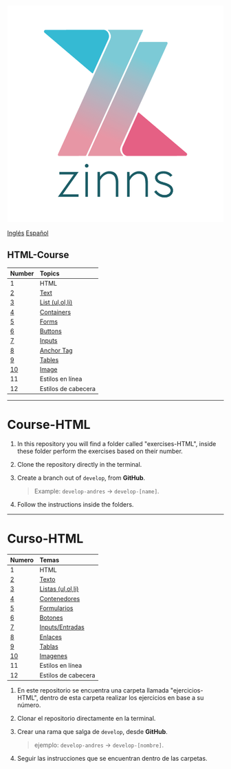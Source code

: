 ![Alt text](zinns.png)

[Inglés](#HTML-Course)
[Español](#Curso-HTML)

## HTML-Course

| Number | Topics |
| :------ | :------- |
| 1 | HTML |
| [2](./ejercicios-HTML/01/) | [Text](./Course-HTML/ejercicios-HTML/01/text/) |
| [3](./ejercicios-HTML/02/) | [List (ul,ol,li)](./ejercicios-HTML/02/list/) |
| [4](./ejercicios-HTML/03/)| [Containers](./ejercicios-HTML/03/containers/) |
| [5](./ejercicios-HTML/04/)| [Forms](./ejercicios-HTML/04/forms/) |
| [6](./ejercicios-HTML/05/)| [Buttons](./ejercicios-HTML/05/buttons/) |
| [7](./ejercicios-HTML/06/)| [Inputs](./ejercicios-HTML/06/inputs/) |
| [8](./ejercicios-HTML/07/)| [Anchor Tag](./ejercicios-HTML/07/anchorTag/) |
| [9](./ejercicios-HTML/08/)| [Tables](./ejercicios-HTML/08/table/) |
| [10](./ejercicios-HTML/09/) | [Image](./ejercicios-HTML/09/image/) |
| 11 | Estilos en línea |
| 12 | Estilos de cabecera |

---

# Course-HTML

1. In this repository you will find a folder called "exercises-HTML", inside these folder perform the exercises based on their number.

2. Clone the repository directly in the terminal.

3. Create a branch out of `develop`, from **GitHub**.

    > Example: `develop-andres` -> `develop-[name]`.

4. Follow the instructions inside the folders.

---

# Curso-HTML

| Numero | Temas |
| :------ | :------- |
| 1 | HTML |
| [2](./ejercicios-HTML/01/) | [Texto](./Course-HTML/ejercicios-HTML/01/text/) |
| [3](./ejercicios-HTML/02/) | [Listas (ul,ol,li)](./ejercicios-HTML/02/list/) |
| [4](./ejercicios-HTML/03/)| [Contenedores](./ejercicios-HTML/03/containers/) |
| [5](./ejercicios-HTML/04/)| [Formularios](./ejercicios-HTML/04/forms/) |
| [6](./ejercicios-HTML/05/)| [Botones](./ejercicios-HTML/05/buttons/) |
| [7](./ejercicios-HTML/06/)| [Inputs/Entradas](./ejercicios-HTML/06/inputs/) |
| [8](./ejercicios-HTML/07/)| [Enlaces](./ejercicios-HTML/07/anchorTag/) |
| [9](./ejercicios-HTML/08/)| [Tablas](./ejercicios-HTML/08/table/) |
| [10](./ejercicios-HTML/09/) | [Imagenes](./ejercicios-HTML/09/image/) |
| 11 | Estilos en línea |
| 12 | Estilos de cabecera |

1. En este repositorio se encuentra una carpeta llamada "ejercicios-HTML", dentro de esta carpeta realizar los ejercicios en base a su número.

2. Clonar el repositorio directamente en la terminal.

3. Crear una rama que salga de `develop`, desde **GitHub**.

    > ejemplo: `develop-andres` -> `develop-[nombre]`.

4. Seguir las instrucciones que se encuentran dentro de las carpetas.